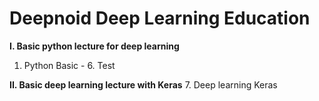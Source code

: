 # Deepnoid Deep Learning Education

**I. Basic python lecture for deep learning**
  1. Python Basic - 6. Test

**II. Basic deep learning lecture with Keras**
  7. Deep learning Keras

